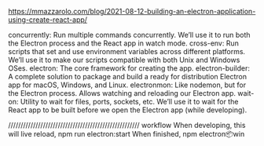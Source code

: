 https://mmazzarolo.com/blog/2021-08-12-building-an-electron-application-using-create-react-app/

concurrently: Run multiple commands concurrently. We’ll use it to run both the Electron process and the React app in watch mode.
cross-env: Run scripts that set and use environment variables across different platforms. We’ll use it to make our scripts compatible with both Unix and Windows OSes.
electron: The core framework for creating the app.
electron-builder: A complete solution to package and build a ready for distribution Electron app for macOS, Windows, and Linux.
electronmon: Like nodemon, but for the Electron process. Allows watching and reloading our Electron app.
wait-on: Utility to wait for files, ports, sockets, etc. We’ll use it to wait for the React app to be built before we open the Electron app (while developing).

/////////////////////////////////////////////////////
workflow
When developing, this will live reload,
    npm run electron:start 
When finished,
    npm electron:package:win